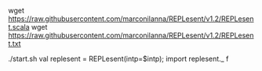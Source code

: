 wget https://raw.githubusercontent.com/marconilanna/REPLesent/v1.2/REPLesent.scala
wget https://raw.githubusercontent.com/marconilanna/REPLesent/v1.2/REPLesent.txt


./start.sh
val replesent = REPLesent(intp=$intp); import replesent._
f <enter>
